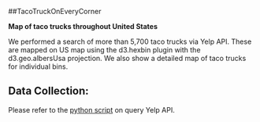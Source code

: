 #\#TacoTruckOnEveryCorner

__Map of taco trucks throughout United States__

We performed a search of more than 5,700 taco trucks via Yelp API. These are mapped on US map using the d3.hexbin plugin with the d3.geo.albersUsa projection. We also show a detailed map of taco trucks for individual bins. 

Data Collection:
----------------
Please refer to the [python script](https://github.com/rupenp/TacoTrucksOnEveryCorner/blob/master/scripts/queryYelp.py) on query Yelp API.

